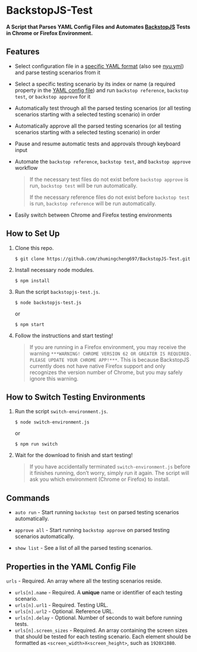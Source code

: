 # BackstopJS-Test

**A Script that Parses YAML Config Files and Automates [BackstopJS](https://github.com/garris/BackstopJS) Tests in Chrome or Firefox Environment.**

## Features

- Select configuration file in a [specific YAML format](#properties-in-the-yaml-config-file) (also see [nyu.yml](nyu.yml)) and parse testing scenarios from it

- Select a specific testing scenario by its index or name (a required property in the [YAML config file](#properties-in-the-yaml-config-file)) and run `backstop reference`, `backstop test`, or `backstop approve` for it

- Automatically test through all the parsed testing scenarios (or all testing scenarios starting with a selected testing scenario) in order

- Automatically approve all the parsed testing scenarios (or all testing scenarios starting with a selected testing scenario) in order

- Pause and resume automatic tests and approvals through keyboard input

- Automate the `backstop reference`, `backstop test`, and `backstop approve` workflow

    > If the necessary test files do not exist before `backstop approve` is run, `backstop test` will be run automatically.
    >
    > If the necessary reference files do not exist before `backstop test` is run, `backstop reference` will be run automatically.

- Easily switch between Chrome and Firefox testing environments

## How to Set Up

1. Clone this repo.
    ```
    $ git clone https://github.com/zhumingcheng697/BackstopJS-Test.git
    ```
   
2. Install necessary node modules.
    ```
    $ npm install
    ```
   
3. Run the script `backstopjs-test.js`.
    ```
    $ node backstopjs-test.js
    ```
   
    or
   
    ```
    $ npm start
    ```
   
4. Follow the instructions and start testing!

    > If you are running in a Firefox environment, you may receive the warning `***WARNING! CHROME VERSION 62 OR GREATER IS REQUIRED. PLEASE UPDATE YOUR CHROME APP!***`. This is because BackstopJS currently does not have native Firefox support and only recognizes the version number of Chrome, but you may safely ignore this warning.

## How to Switch Testing Environments

1. Run the script `switch-environment.js`.
    ```
    $ node switch-environment.js
    ```
    
    or
    
    ```
    $ npm run switch
    ```

2. Wait for the download to finish and start testing!

    > If you have accidentally terminated `switch-environment.js` before it finishes running, don’t worry, simply run it again. The script will ask you which environment (Chrome or Firefox) to install.

## Commands

- `auto run` - Start running `backstop test` on parsed testing scenarios automatically.

- `approve all` - Start running `backstop approve` on parsed testing scenarios automatically.

- `show list` - See a list of all the parsed testing scenarios.

## Properties in the YAML Config File

`urls` - Required. An array where all the testing scenarios reside.

- `urls[n].name` - Required. A **unique** name or identifier of each testing scenario.
- `urls[n].url1` - Required. Testing URL.
- `urls[n].url2` - Optional. Reference URL.
- `urls[n].delay` - Optional. Number of seconds to wait before running tests.
- `urls[n].screen_sizes` - Required. An array containing the screen sizes that should be tested for each testing scenario. Each element should be formatted as `<screen_width>X<screen_height>`, such as `1920X1080`.